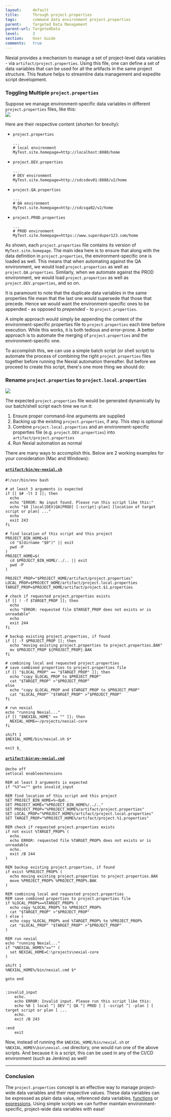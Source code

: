 ```yaml
---
layout:     default
title:      Through project.properties
tags:       command data environment project.properties
parent:     Targeted Data Management
parent-url: TargetedData
level:      3
section:    User Guide
comments:   true
---
```



Nexial provides a mechanism to manage a set of project-level data variables - via `artifact/project.properties`. Using 
this file, one can define a set of data variables that can be used for all the artifacts in the same project structure. 
This feature helps to streamline data management and expedite script development. 


### Toggling Multiple `project.properties`
Suppose we manage environment-specific data variables in different `project.properties` files, like this:<br/>
![](image/TargetedData_Prop4.png)

Here are their respective content (shorten for brevity):<br/>
- `project.properties`
   ```
   ...
   # local environment
   MyTest.site.homepage=http://localhost:8080/home
   ```

- `project.DEV.properties`
   ```
   ...
   # DEV environment
   MyTest.site.homepage=http://sdcsdev01:8888/v2/home
   ```

- `project.QA.properties`
   ```
   ...
   # QA environment
   MyTest.site.homepage=http://sdcsqa02/v2/home
   ```

- `project.PROD.properties`
   ```
   ...
   # PROD environment
   MyTest.site.homepage=https://www.superduper123.com/home
   ```

As shown, each `project.properties` file contains its version of `MyTest.site.homepage`. The main idea here is to
ensure that along with the data definition in `project.properties`, the environment-specific one is loaded as well.
This means that when automating against the QA environment, we would load `project.properties` as well as 
`project.QA.properties`. Similarly, when we automate against the PROD environment, we would load `project.properties` as
well as `project.DEV.properties`, and so on.

It is paramount to note that the duplicate data variables in the same properties file mean that the last one would
supersede that those that precede. Hence we would want the environment-specific ones to be appended - as opposed to 
_prepended_ - to `project.properties`.

A simple approach would simply be appending the content of the environment-specific properties file to 
`project.properties` each time before execution. While this works, it is both tedious and error-prone. A better 
approach is to automate the merging of `project.properties` and the environment-specific one.

To accomplish this, we can use a simple batch script (or shell script) to automate the process of combining the right 
`project.properties` files together before running the Nexial automation thereafter. But before we proceed to create 
this script, there's one more thing we should do:

### **Rename `project.properties` to `project.local.properties`**<br/>
![](image/TargetedData_Prop5.png)

The expected `project.properties` file would be generated dynamically by our batch/shell script each time we run it:
1. Ensure proper command-line arguments are supplied
2. Backing up the existing `project.properties`, if any. This step is optional
3. Combine `project.local.properties` and an environment-specific properties file (e.g. `project.DEV.properties`) into
   `artifact/project.properties`
4. Run Nexial automation as normal

There are many ways to accomplish this. Below are 2 working examples for your consideration (Mac and Windows):

#### [`artifact/bin/my-nexial.sh`](https://github.com/nexiality/tutorials/blob/master/examples/data-management/artifact/bin/my-nexial.sh)
```batch
#!/usr/bin/env bash

# at least 3 arguments is expected
if [[ $# -lt 3 ]]; then
  echo
  echo "ERROR: No input found. Please run this script like this:"
  echo "$0 [local|DEV|QA|PROD] [-script|-plan] [location of target script or plan] ..."
  echo
  exit 243
fi

# find location of this script and this project
PROJECT_BIN_HOME=$(
  cd "$(dirname "$0")" || exit
  pwd -P
)
PROJECT_HOME=$(
  cd $PROJECT_BIN_HOME/../.. || exit
  pwd -P
)

PROJECT_PROP="$PROJECT_HOME/artifact/project.properties"
LOCAL_PROP=$PROJECT_HOME/artifact/project.local.properties
TARGET_PROP=$PROJECT_HOME/artifact/project.$1.properties

# check if requested project.properties exists
if [[ ! -f $TARGET_PROP ]]; then
  echo
  echo "ERROR: requested file $TARGET_PROP does not exists or is unreadable"
  echo
  exit 244
fi

# backup existing project.properties, if found
if [[ -f $PROJECT_PROP ]]; then
  echo "moving existing project.properties to project.properties.BAK"
  mv $PROJECT_PROP ${PROJECT_PROP}.BAK
fi

# combining local and requested project.properties
# save combined properties to project.properties file
if [[ "$LOCAL_PROP" == "$TARGET_PROP" ]]; then
  echo "copy $LOCAL_PROP to $PROJECT_PROP"
  cat "$TARGET_PROP" >"$PROJECT_PROP"
else
  echo "copy $LOCAL_PROP and $TARGET_PROP to $PROJECT_PROP"
  cat "$LOCAL_PROP" "$TARGET_PROP" >"$PROJECT_PROP"
fi

# run nexial
echo "running Nexial..."
if [[ "$NEXIAL_HOME" == "" ]]; then
  NEXIAL_HOME=~/projects/nexial-core
fi

shift 1
$NEXIAL_HOME/bin/nexial.sh $*

exit $_
```

#### [`artifact\bin\my-nexial.cmd`](https://github.com/nexiality/tutorials/blob/master/examples/data-management/artifact/bin/my-nexial.cmd)
```batch
@echo off
setlocal enableextensions

REM at least 3 arguments is expected
if "%3"=="" goto invalid_input

REM find location of this script and this project
SET PROJECT_BIN_HOME=%~dp0..
SET PROJECT_HOME="%PROJECT_BIN_HOME%/../.."
SET PROJECT_PROP="%PROJECT_HOME%/artifact/project.properties"
SET LOCAL_PROP="%PROJECT_HOME%/artifact/project.local.properties"
SET TARGET_PROP="%PROJECT_HOME%/artifact/project.%1.properties"

REM check if requested project.properties exists
if not exist %TARGET_PROP% (
  echo.
  echo ERROR: requested file %TARGET_PROP% does not exists or is unreadable
  echo.
  exit /B 244
)

REM backup existing project.properties, if found
if exist %PROJECT_PROP% (
  echo moving existing project.properties to project.properties.BAK
  move %PROJECT_PROP% %PROJECT_PROP%.BAK
)

REM combining local and requested project.properties
REM save combined properties to project.properties file
if %LOCAL_PROP%==%TARGET_PROP% (
  echo copy %LOCAL_PROP% to %PROJECT_PROP%
  cat "$TARGET_PROP" >"$PROJECT_PROP"
) else (
  echo copy %LOCAL_PROP% and %TARGET_PROP% to %PROJECT_PROP%
  cat "$LOCAL_PROP" "$TARGET_PROP" >"$PROJECT_PROP"
)

REM run nexial
echo "running Nexial..."
if "%NEXIAL_HOME%"=="" (
  set NEXIAL_HOME=C:\projects\nexial-core
)

shift 1
%NEXIAL_HOME%/bin/nexial.cmd $*

goto end


:invalid_input
    echo.
    echo ERROR: Invalid input. Please run this script like this:
    echo %0 [ local ^| DEV ^| QA ^| PROD ] [ -script ^| -plan ] [ target script or plan ] ...
    echo.
    exit /B 243

:end
    exit
```

Now, instead of running the `$NEXIAL_HOME/bin/nexial.sh` or `%NEXIAL_HOME%\bin\nexial.cmd` directory, one would run
one of the above scripts. And because it is a script, this can be used in any of the CI/CD environment (such as Jenkins)
as well!

-----

### Conclusion
The `project.properties` concept is an effective way to manage project-wide data variables and their respective values.
These data variables can be expressed as plain data value, referenced data variables, [functions](../functions) or 
[expressions](../expressions). Using simple scripts we can further maintain environment-specific, project-wide data 
variables with ease!
